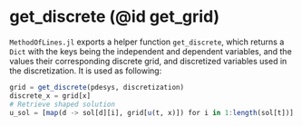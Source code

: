 # get_discrete (@id get_grid)

`MethodOfLines.jl` exports a helper function `get_discrete`, which returns a `Dict` with the keys being the independent and dependent variables, and the values their corresponding discrete grid, and discretized variables used in the discretization. It is used as following:
```julia
grid = get_discrete(pdesys, discretization)
discrete_x = grid[x]
# Retrieve shaped solution
u_sol = [map(d -> sol[d][i], grid[u(t, x)]) for i in 1:length(sol[t])]
```